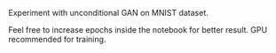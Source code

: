 Experiment with unconditional GAN on MNIST dataset.

Feel free to increase epochs inside the notebook for better result.
GPU recommended for training.
